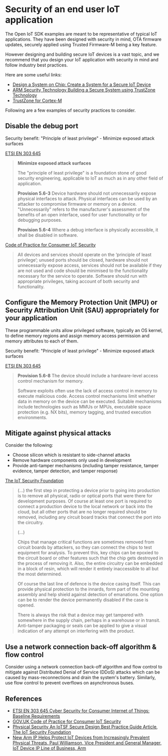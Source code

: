 # Security of an end user IoT application
The Open IoT SDK examples are meant to be representative of typical IoT applications. They have been designed with security in mind, OTA firmware updates, securely applied using Trusted Firmware-M being a key feature.

However designing and building secure IoT devices is a vast topic, and we recommend that you design your IoT application with security in mind and follow industry best practices.

Here are some useful links:
- [Design a System on Chip: Create a System for a Secure IoT Device](https://developer.arm.com/documentation/101892/0100/The-goals-of-a-secure-IoT-device?lang=en)
- [ARM Security Technology Building a Secure System using TrustZone Technology](https://developer.arm.com/documentation/PRD29-GENC-009492/c?lang=en)
- [TrustZone for Cortex-M](https://developer.arm.com/Processors/TrustZone%20for%20Cortex-M)

Following are a few examples of security practices to consider.

## Disable the debug port

Security benefit: "Principle of least privilege" - Minimize exposed attack surfaces

[ETSI EN 303 645][1]
> **Minimize exposed attack surfaces**
>
> The "principle of least privilege" is a foundation stone of good security engineering, applicable to IoT as much as in any other field of application.
>
> **Provision 5.6-3** Device hardware should not unnecessarily expose physical interfaces to attack.
> Physical interfaces can be used by an attacker to compromise firmware or memory on a device. "Unnecessarily" refers to the manufacturer's assessment of the benefits of an open interface, used for user functionality or for debugging purposes.
>
> **Provision 5.6-4** Where a debug interface is physically accessible, it shall be disabled in software.

[Code of Practice for Consumer IoT Security][2]
> All devices and services should operate on the ‘principle of least privilege’; unused ports should be closed, hardware should not unnecessarily expose access, services should not be available if they are not used and code should be minimised to the functionality necessary for the service to operate. Software should run with appropriate privileges, taking account of both security and functionality.

## Configure the Memory Protection Unit (MPU) or Security Attribution Unit (SAU) appropriately for your application

These programmable units allow privileged software, typically an OS kernel, to define memory regions and assign memory access permission and memory attributes to each of them.

Security benefit: "Principle of least privilege" - Minimize exposed attack surfaces

[ETSI EN 303 645][1]
> **Provision 5.6-8** The device should include a hardware-level access control mechanism for memory.
>
> Software exploits often use the lack of access control in memory to execute malicious code. Access control mechanisms limit whether data in memory on the device can be executed. Suitable mechanisms include technologies such as MMUs or MPUs, executable space protection (e.g. NX bits), memory tagging, and trusted execution environments.

## Mitigate against physical attacks

Consider the following:
- Choose silicon which is resistant to side-channel attacks
- Remove hardware components only used in development
- Provide anti-tamper mechanisms (including tamper resistance, tamper evidence, tamper detection, and tamper response)

[The IoT Security Foundation][3]
> (...) the first step in protecting a device prior to going into production is to remove all physical, radio or optical ports that were there for development purposes. Of course at least one port is required to connect a production device to the local network or back into the cloud, but all other ports that are no longer required should be removed, including any circuit board tracks that connect the port into the circuitry.
>
> (...)
>
> Chips that manage critical functions are sometimes removed from circuit boards by attackers, so they can connect the chips to test equipment for analysis. To prevent this, key chips can be epoxied to the circuit board or other features such that the chip gets destroyed in the process of removing it. Also, the entire circuitry can be embedded in a block of resin, which will render it entirely inaccessible to all but the most determined.
>
> Of course the last line of defence is the device casing itself. This can provide physical protection to the innards, form part of the mounting assembly and help shield against detection of emanations. One option can be to render the device permanently disabled if the case is opened.
>
> There is always the risk that a device may get tampered with somewhere in the supply chain, perhaps in a warehouse or in transit. Anti-tamper packaging or seals can be applied to give a visual indication of any attempt on interfering with the product.

## Use a network connection back-off algorithm & flow control

Consider using a network connection back-off algorithm and flow control to mitigate against Distributed Denial of Service (DDoS) attacks which can be caused by mass-reconnections and drain the system's battery. Similarly, use flow control to prevent overflows on asynchronous buses.

## References

[1]: https://www.etsi.org/deliver/etsi_en/303600_303699/303645/02.01.01_60/en_303645v020101p.pdf (ETSI EN 303 645 Cyber Security for Consumer Internet of Things: Baseline Requirements)
[2]: https://www.gov.uk/government/publications/code-of-practice-for-consumer-iot-security/code-of-practice-for-consumer-iot-security (GOV.UK Code of Practice for Consumer IoT Security)
[3]: https://www.iotsecurityfoundation.org/best-practice-guide-articles/physical-security/ (Physical Security An IoTSF Secure Design Best Practice Guide Article, The IoT Security Foundation)
[4]: https://www.arm.com/company/news/2018/05/new-arm-ip-helps-protect-iot-devices-from-increasingly-prevalent-physical-threats (New Arm IP Helps Protect IoT Devices from Increasingly Prevalent Physical Threats, Paul Williamson, Vice President and General Manager, IoT Device IP Line of Business, Arm)

- [ETSI EN 303 645 Cyber Security for Consumer Internet of Things: Baseline Requirements](https://www.etsi.org/deliver/etsi_en/303600_303699/303645/02.01.01_60/en_303645v020101p.pdf)
- [GOV.UK Code of Practice for Consumer IoT Security](https://www.gov.uk/government/publications/code-of-practice-for-consumer-iot-security/code-of-practice-for-consumer-iot-security)
- [Physical Security An IoTSF Secure Design Best Practice Guide Article, The IoT Security Foundation](https://www.iotsecurityfoundation.org/best-practice-guide-articles/physical-security/)
- [New Arm IP Helps Protect IoT Devices from Increasingly Prevalent Physical Threats, Paul Williamson, Vice President and General Manager, IoT Device IP Line of Business, Arm](https://www.arm.com/company/news/2018/05/new-arm-ip-helps-protect-iot-devices-from-increasingly-prevalent-physical-threats)
